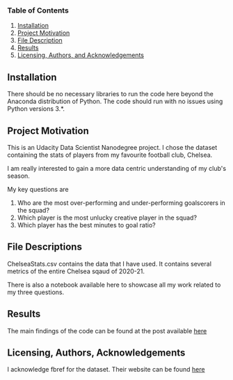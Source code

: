### Table of Contents

1. [Installation](#installation)
2. [Project Motivation](#motivation)
3. [File Description](#files)
4. [Results](#results)
5. [Licensing, Authors, and Acknowledgements](#licensing)

## Installation <a name="installation"></a>

There should be no necessary libraries to run the code here beyond the Anaconda distribution of Python.  The code should run with no issues using Python versions 3.*.

## Project Motivation<a name="motivation"></a>

This is an Udacity Data Scientist Nanodegree project. I chose the dataset containing the stats of players from my favourite football club, Chelsea. 

I am really interested to gain a more data centric understanding of my club's season. 

My key questions are
1. Who are the most over-performing and under-performing goalscorers in the squad?
2. Which player is the most unlucky creative player in the squad?
3. Which player has the best minutes to goal ratio?

## File Descriptions <a name="files"></a>

ChelseaStats.csv contains the data that I have used. It contains several metrics of the entire Chelsea sqaud of 2020-21. 

There is also a notebook available here to showcase all my work related to my three questions.



## Results<a name="results"></a>

The main findings of the code can be found at the post available [here](https://samuelvarkey8.medium.com/analysis-of-the-chelsea-squad-for-the-2020-21-premier-league-season-a7b38176bd41) 



## Licensing, Authors, Acknowledgements<a name="licensing"></a>

I acknowledge fbref for the dataset. Their website can be found [here](https://fbref.com/en/)
